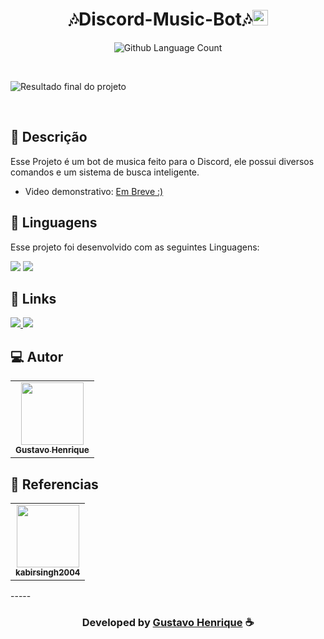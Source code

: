 <h1 align="center">
  🎶Discord-Music-Bot🎶<img width="25px" src="https://cdn.discordapp.com/attachments/1041003727429062759/1067569783517761536/Music-Bot.jpg"/>
</h1>

 <p align="center">
  <img alt="Github Language Count" src="https://img.shields.io/github/languages/count/EvanderInacio/Portfolio?color=">
</p>

<br>

![Resultado final do projeto](https://cdn.discordapp.com/attachments/1041003727429062759/1067570723155091536/Music-Bot.png)

<br>

## 📝 Descrição 

Esse Projeto é um bot de musica feito para o Discord, ele possui diversos comandos e um sistema de busca inteligente.

- Video demonstrativo: <a href="#" target="_blank"> Em Breve :) </a>  


## 🚀 Linguagens

Esse projeto foi desenvolvido com as seguintes Linguagens:

  <a href="https://github.com/GusttavoHenry" target="_blank"><img src="https://img.shields.io/badge/JavaScript-F7DF1E?style=for-the-badge&logo=javascript&logoColor=black" target="_blank"></a> 
  <a href="https://github.com/GusttavoHenry" target="_blank"><img src="https://img.shields.io/badge/Node.js-43853D?style=for-the-badge&logo=node.js&logoColor=white" target="_blank"></a> 
  


## 🔗 Links

<p align="left">

 <a href="https://www.linkedin.com/in/gustavo-henrique-375aba214/" alt="Linkedin">
  <img src="https://img.shields.io/badge/-Linkedin-000?style=for-the-badge&logo=Linkedin&logoColor=0A66C2&link=https://www.linkedin.com/in/evander-inacio"/> 
 </a>

 <a href="https://gusttavohenry.github.io/Meu-portifolio/index.html" alt="Portfolio">
  <img src="https://img.shields.io/badge/my_portfolio-000?style=for-the-badge&logo=ko-fi&logoColor=FFF&link=https://i.pinimg.com/originals/c3/a2/5d/c3a25dd8c9c80a6b0373bd56b1c77f6a.jpg"/>
 </a>

</p>
 
## 💻 Autor<br>
<table>
  <tr>
    <td align="center">
      <a href="https://github.com/GusttavoHenry">
        <img src="https://cdn.discordapp.com/attachments/696922608343449614/1053626240310980608/T7Nds7IX_400x400.jpg" width="100px;" /><br>
        <sub>
          <b>Gustavo Henrique</b>
        </sub>
      </a>
    </td>
  </tr>
</table>

## 🔎 Referencias<br>
<table>
  <tr>
    <td align="center">
      <a href="https://github.com/kabirsingh2004">
        <img src="https://avatars.githubusercontent.com/u/73753258?v=4" width="100px;" target=_blank" /><br>
        <sub>
          <b>kabirsingh2004</b>
        </sub>
      </a>
    </td>
  </tr>
</table>
-----

  <h3 align="center"> Developed by <a href="https://www.linkedin.com/in/gustavo-henrique-375aba214/">Gustavo Henrique</a> ☕</h3>

